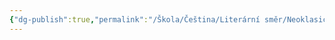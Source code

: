 ```yaml
---
{"dg-publish":true,"permalink":"/Škola/Čeština/Literární směr/Neoklasicismus/","created":"2023-12-04T23:14:00.017+01:00","updated":"2024-03-13T18:22:19.591+01:00"}
---
```


